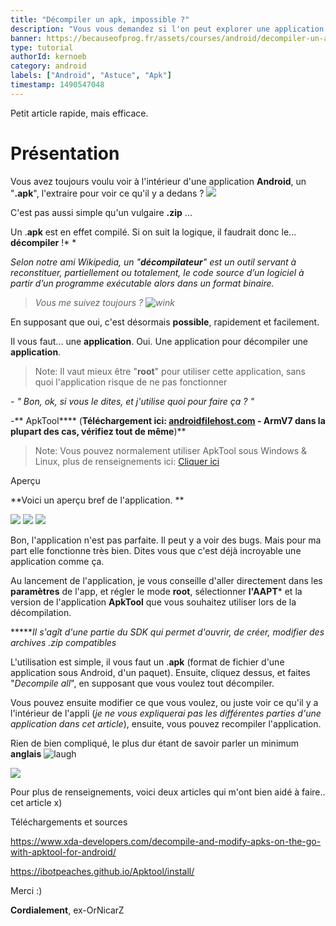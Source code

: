 ```yaml
---
title: "Décompiler un apk, impossible ?"
description: "Vous vous demandez si l'on peut explorer une application Android... Voici comment faire !"
banner: https://becauseofprog.fr/assets/courses/android/decompiler-un-apk.jpg
type: tutorial
authorId: kernoeb
category: android
labels: ["Android", "Astuce", "Apk"]
timestamp: 1490547048
---
```


Petit article rapide, mais efficace.

 Présentation
============

 Vous avez toujours voulu voir à l'intérieur d'une application **Android**, un "**.apk**", l'extraire pour voir ce qu'il y a dedans ? ![](https://lh5.ggpht.com/aCdAa44RDJNrNx2ZtN93_CsTV19w-NjBnbXI7B15PuqH0uAizyD-GEkvHqFaigGBqw=w300)

 C'est pas aussi simple qu'un vulgaire **.zip** ... 

 Un .**apk** est en effet compilé. Si on suit la logique, il faudrait donc le... **décompiler** !* *

 *Selon notre ami Wikipedia, un "**décompilateur**" est un outil servant à reconstituer, partiellement ou totalement, le code source d’un logiciel à partir d’un programme exécutable alors dans un format binaire.*

 
>  *Vous me suivez toujours ? ![wink](https://cdn.ckeditor.com/4.6.2/full/plugins/smiley/images/wink_smile.png "wink")*
 
   En supposant que oui, c'est désormais **possible**, rapidement et facilement.

 Il vous faut... une **application**. Oui. Une application pour décompiler une **application**.

 
>  Note: Il vaut mieux être "**root**" pour utiliser cette application, sans quoi l'application risque de ne pas fonctionner
 
   *- " Bon, ok, si vous le dites, et j'utilise quoi pour faire ça ? "*

 -** ApkTool**** (**Téléchargement ici: [androidfilehost.com](https://www.androidfilehost.com/?w=files&flid=149532) - ArmV7 dans la plupart des cas, vérifiez tout de même**)**

 
>  Note: Vous pouvez normalement utiliser ApkTool sous Windows & Linux, plus de renseignements ici: [Cliquer ici](https://ibotpeaches.github.io/Apktool/install/)

   Aperçu

 **Voici un aperçu bref de l'application. **

 ![](https://www1-lw.xda-cdn.com/files/2017/03/apktool_menu.png) ![](https://www1-lw.xda-cdn.com/files/2017/03/apktool_settings.png) ![](https://www1-lw.xda-cdn.com/files/2017/03/apktool_shortpress_folder.png)

 Bon, l'application n'est pas parfaite. Il peut y a voir des bugs. Mais pour ma part elle fonctionne très bien. Dites vous que c'est déjà incroyable une application comme ça.

 Au lancement de l'application, je vous conseille d'aller directement dans les **paramètres** de l'app, et régler le mode **root**, sélectionner **l'AAPT*** et la version de l'application **ApkTool** que vous souhaitez utiliser lors de la décompilation.

 ******Il s'agît d'une partie du SDK qui permet d'ouvrir, de créer, modifier des archives .zip compatibles*

 L'utilisation est simple, il vous faut un .**apk** (format de fichier d'une application sous Android, d'un paquet). Ensuite, cliquez dessus, et faites "*Decompile all*", en supposant que vous voulez tout décompiler. 

 Vous pouvez ensuite modifier ce que vous voulez, ou juste voir ce qu'il y a l'intérieur de l'appli (*je ne vous expliquerai pas les différentes parties d'une application dans cet article*), ensuite, vous pouvez recompiler l'application.

 Rien de bien compliqué, le plus dur étant de savoir parler un minimum **anglais** ![laugh](https://cdn.ckeditor.com/4.6.2/full/plugins/smiley/images/teeth_smile.png "laugh")

 ![](https://www1-lw.xda-cdn.com/files/2017/03/apktool_compiling.png)

 Pour plus de renseignements, voici deux articles qui m'ont bien aidé à faire.. cet article x)

 Téléchargements et sources

 <https://www.xda-developers.com/decompile-and-modify-apks-on-the-go-with-apktool-for-android/>

 <https://ibotpeaches.github.io/Apktool/install/>

 Merci :)

 **Cordialement**, ex-OrNicarZ 